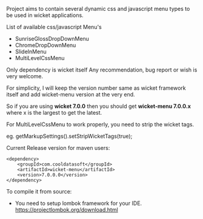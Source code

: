 Project aims to contain several dynamic css and javascript menu types to be used in wicket applications.


List of available css/javascript Menu's

* SunriseGlossDropDownMenu
* ChromeDropDownMenu
* SlideInMenu
* MultiLevelCssMenu


Only dependency is wicket itself 
Any recommendation, bug report or wish is very welcome.

For simplicity, I will keep the version number same as wicket framework itself and add wicket-menu version at the very end.

So if you are using **wicket 7.0.0** then you should get **wicket-menu 7.0.0.x** where x is the largest to get the latest.


For MultiLevelCssMenu to work properly, you need to strip the wicket tags.

eg. getMarkupSettings().setStripWicketTags(true);


Current Release version for maven users:

```
<dependency>
	<groupId>com.cooldatasoft</groupId>
	<artifactId>wicket-menu</artifactId>
	<version>7.0.0.0</version>
</dependency>
```



To compile it from source:
* You need to setup lombok framework for your IDE. https://projectlombok.org/download.html

